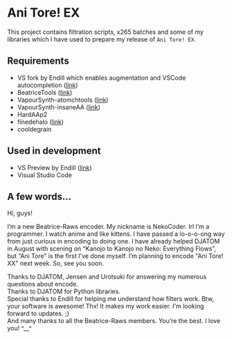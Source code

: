 # Ani Tore! EX
This project contains filtration scripts, x265 batches and some of my libraries which I have used to prepare my release of `Ani Tore! EX`.  

## Requirements
* VS fork by Endill which enables augmentation and VSCode autocompletion ([link](https://github.com/Endilll/vapoursynth))
* BeatriceTools ([link](https://github.com/Beatrice-Raws/BeatriceTools))
* VapourSynth-atomchtools ([link](https://github.com/DJATOM/VapourSynth-atomchtools))
* VapourSynth-insaneAA ([link](https://github.com/Beatrice-Raws/VapourSynth-insaneAA))
* HardAAp2
* finedehalo ([link](https://gist.github.com/SX91/bcd427ec0fa8fdf7c45433917521bac4))
* cooldegrain

## Used in development
* VS Preview by Endill ([link](https://github.com/Endilll/vapoursynth-preview))
* Visual Studio Code

## A few words...
Hi, guys!

I’m a new Beatrice-Raws encoder. My nickname is NekoCoder. Irl I’m a programmer. I watch anime and like kittens. I have passed a lo-o-o-ong way from just curious in encoding to doing one. I have already helped DJATOM in August with scening on “Kanojo to Kanojo no Neko: Everything Flows”, but “Ani Tore” is the first I've done myself. I’m planning to encode "Ani Tore! XX" next week. So, see you soon.

Thanks to DJATOM, Jensen and Urotsuki for answering my numerous questions about encode.  
Thanks to DJATOM for Python libraries.  
Special thanks to Endill for helping me understand how filters work. Btw, your software is awesome! Thx! It makes my work easier. I'm looking forward to updates. ;)  
And many thanks to all the Beatrice-Raws members. You’re the best. I love you! ^__^
